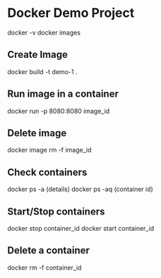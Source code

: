 # Docker Demo Project
docker -v docker images

## Create Image
docker build -t demo-1 .

## Run image in a container
docker run -p 8080:8080 image_id

## Delete image
docker image rm -f image_id

## Check containers
docker ps -a (details) docker ps -aq (container id)

## Start/Stop containers
docker stop container_id docker start container_id

## Delete a container
docker rm -f container_id
